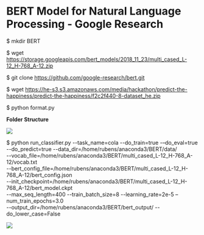# BERT Model for Natural Language Processing - Google Research

$ mkdir BERT  

$ wget https://storage.googleapis.com/bert_models/2018_11_23/multi_cased_L-12_H-768_A-12.zip

$ git clone https://github.com/google-research/bert.git  

$ wget https://he-s3.s3.amazonaws.com/media/hackathon/predict-the-happiness/predict-the-happiness/f2c2f440-8-dataset_he.zip

$ python format.py

<b>Folder Structure</b>  

<img src=https://github.com/RubensZimbres/Repo-2019/blob/master/BERT/Pics/bert_folder.png>  

$ python run_classifier.py --task_name=cola --do_train=true -–do_eval=true  
--do_predict=true --data_dir=/home/rubens/anaconda3/BERT/data/  
--vocab_file=/home/rubens/anaconda3/BERT/multi_cased_L-12_H-768_A-12/vocab.txt   
--bert_config_file=/home/rubens/anaconda3/BERT/multi_cased_L-12_H-768_A-12/bert_config.json   
--init_checkpoint=/home/rubens/anaconda3/BERT/multi_cased_L-12_H-768_A-12/bert_model.ckpt   
--max_seq_length=400 --train_batch_size=8  --learning_rate=2e-5 –num_train_epochs=3.0   
--output_dir=/home/rubens/anaconda3/BERT/bert_output/ --do_lower_case=False  

<img src=https://github.com/RubensZimbres/Repo-2019/blob/master/BERT/Pics/bert_running.png>  
